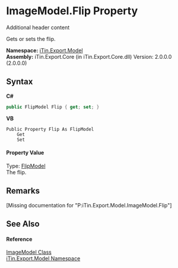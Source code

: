 # ImageModel.Flip Property 
Additional header content 

Gets or sets the flip.

**Namespace:**&nbsp;<a href="N_iTin_Export_Model">iTin.Export.Model</a><br />**Assembly:**&nbsp;iTin.Export.Core (in iTin.Export.Core.dll) Version: 2.0.0.0 (2.0.0.0)

## Syntax

**C#**<br />
``` C#
public FlipModel Flip { get; set; }
```

**VB**<br />
``` VB
Public Property Flip As FlipModel
	Get
	Set
```


#### Property Value
Type: <a href="T_iTin_Export_Model_FlipModel">FlipModel</a><br />The flip.

## Remarks
\[Missing <remarks> documentation for "P:iTin.Export.Model.ImageModel.Flip"\]

## See Also


#### Reference
<a href="T_iTin_Export_Model_ImageModel">ImageModel Class</a><br /><a href="N_iTin_Export_Model">iTin.Export.Model Namespace</a><br />